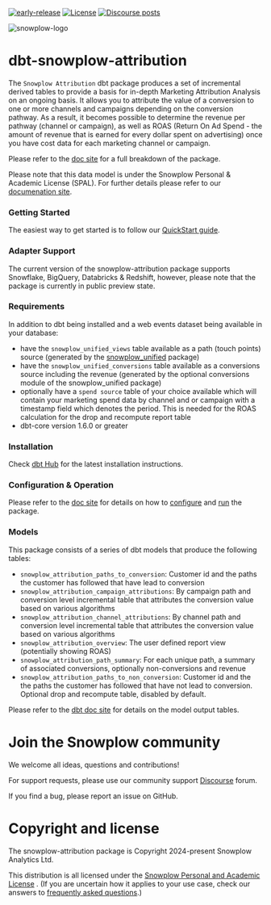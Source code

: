 [![early-release]][tracker-classification] [![License][license-image]][license] [![Discourse posts][discourse-image]][discourse]

![snowplow-logo](https://raw.githubusercontent.com/snowplow/dbt-snowplow-utils/main/assets/snowplow_logo.png)

# dbt-snowplow-attribution
​The `Snowplow Attribution` dbt package produces a set of incremental derived tables to provide a basis for in-depth Marketing Attribution Analysis on an ongoing basis. It allows you to attribute the value of a conversion to one or more channels and campaigns depending on the conversion pathway. As a result, it becomes possible to determine the revenue per pathway (channel or campaign), as well as ROAS (Return On Ad Spend - the amount of revenue that is earned for every dollar spent on advertising) once you have cost data for each marketing channel or campaign.


Please refer to the [doc site](https://docs.snowplow.io/docs/modeling-your-data/modeling-your-data-with-dbt/dbt-models/dbt-attribution-data-model/) for a full breakdown of the package.

Please note that this data model is under the Snowplow Personal & Academic License (SPAL). For further details please refer to our [documenation site](https://docs.snowplow.io/docs/contributing/personal-and-academic-license-faq/).

### Getting Started

The easiest way to get started is to follow our [QuickStart guide](https://docs.snowplow.io/docs/modeling-your-data/modeling-your-data-with-dbt/dbt-quickstart/attribution/).

### Adapter Support

The current version of the snowplow-attribution package supports Snowflake, BigQuery, Databricks & Redshift, however, please note that the package is currently in public preview state.

### Requirements

In addition to dbt being installed and a web events dataset being available in your database:

- have the `snowplow_unified_views` table available as a path (touch points) source (generated by the [snowplow_unified](https://github.com/snowplow/dbt-snowplow-unified) package)
- have the `snowplow_unified_conversions` table available as a conversions source including the revenue (generated by the optional conversions module of the snowplow_unified package)
- optionally have a `spend source` table of your choice available which will contain your marketing spend data by channel and or campaign with a timestamp field which denotes the period. This is needed for the ROAS calculation for the drop and recompute report table
- dbt-core version 1.6.0 or greater

### Installation

Check [dbt Hub](https://hub.getdbt.com/snowplow/snowplow_attribution/latest/) for the latest installation instructions.

### Configuration & Operation

Please refer to the [doc site](https://docs.snowplow.io/docs/modeling-your-data/modeling-your-data-with-dbt/) for details on how to [configure](https://docs.snowplow.io/docs/modeling-your-data/modeling-your-data-with-dbt/dbt-configuration/attribution/) and [run](https://docs.snowplow.io/docs/modeling-your-data/modeling-your-data-with-dbt/dbt-quickstart/attribution/) the package.

### Models

This package consists of a series of dbt models that produce the following tables:

- `snowplow_attribution_paths_to_conversion`: Customer id and the paths the customer has followed that have lead to conversion
- `snowplow_attribution_campaign_attributions`: By campaign path and conversion level incremental table that attributes the conversion value based on various algorithms
- `snowplow_attribution_channel_attributions`: By channel path and conversion level incremental table that attributes the conversion value based on various algorithms
- `snowplow_attribution_overview`: The user defined report view (potentially showing ROAS)
- `snowplow_attribution_path_summary`: For each unique path, a summary of associated conversions, optionally non-conversions and revenue
- `snowplow_attribution_paths_to_non_conversion`: Customer id and the the paths the customer has followed that have not lead to conversion. Optional drop and recompute table, disabled by default.

Please refer to the [dbt doc site](https://snowplow.github.io/dbt-snowplow-attribution/#!/overview/snowplow_attribution) for details on the model output tables.

# Join the Snowplow community

We welcome all ideas, questions and contributions!

For support requests, please use our community support [Discourse][discourse] forum.

If you find a bug, please report an issue on GitHub.

# Copyright and license

The snowplow-attribution package is Copyright 2024-present Snowplow Analytics Ltd.

This distribution is all licensed under the [Snowplow Personal and Academic License][license] . (If you are uncertain how it applies to your use case, check our answers to [frequently asked questions](https://docs.snowplow.io/docs/contributing/personal-and-academic-license-faq/).)

[license]: https://docs.snowplow.io/personal-and-academic-license-1.0/
[license-image]: http://img.shields.io/badge/license-Snowplow--Personal--and--Academic--1-blue.svg?style=flat
[tracker-classification]: https://docs.snowplow.io/docs/collecting-data/collecting-from-own-applications/tracker-maintenance-classification/
[early-release]: https://img.shields.io/static/v1?style=flat&label=Snowplow&message=Early%20Release&color=014477&labelColor=9ba0aa&logo=data:image/png;base64,iVBORw0KGgoAAAANSUhEUgAAABAAAAAQCAMAAAAoLQ9TAAAAeFBMVEVMaXGXANeYANeXANZbAJmXANeUANSQAM+XANeMAMpaAJhZAJeZANiXANaXANaOAM2WANVnAKWXANZ9ALtmAKVaAJmXANZaAJlXAJZdAJxaAJlZAJdbAJlbAJmQAM+UANKZANhhAJ+EAL+BAL9oAKZnAKVjAKF1ALNBd8J1AAAAKHRSTlMAa1hWXyteBTQJIEwRgUh2JjJon21wcBgNfmc+JlOBQjwezWF2l5dXzkW3/wAAAHpJREFUeNokhQOCA1EAxTL85hi7dXv/E5YPCYBq5DeN4pcqV1XbtW/xTVMIMAZE0cBHEaZhBmIQwCFofeprPUHqjmD/+7peztd62dWQRkvrQayXkn01f/gWp2CrxfjY7rcZ5V7DEMDQgmEozFpZqLUYDsNwOqbnMLwPAJEwCopZxKttAAAAAElFTkSuQmCC
[tracker-docs]: https://docs.snowplow.io/docs/collecting-data/collecting-from-own-applications/javascript-trackers/
[webpage-context]: https://docs.snowplow.io/docs/collecting-data/collecting-from-own-applications/javascript-trackers/javascript-tracker/javascript-tracker-v3/tracker-setup/initialization-options/#adding-predefined-contexts
[dbt-package-docs]: https://docs.getdbt.com/docs/building-a-dbt-project/package-management
[discourse-image]: https://img.shields.io/discourse/posts?server=https%3A%2F%2Fdiscourse.snowplow.io%2F
[discourse]: http://discourse.snowplow.io/
